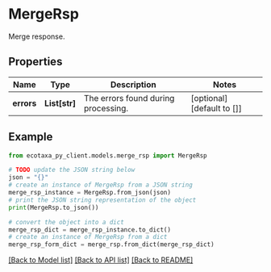 # MergeRsp

Merge response.

## Properties

Name | Type | Description | Notes
------------ | ------------- | ------------- | -------------
**errors** | **List[str]** | The errors found during processing. | [optional] [default to []]

## Example

```python
from ecotaxa_py_client.models.merge_rsp import MergeRsp

# TODO update the JSON string below
json = "{}"
# create an instance of MergeRsp from a JSON string
merge_rsp_instance = MergeRsp.from_json(json)
# print the JSON string representation of the object
print(MergeRsp.to_json())

# convert the object into a dict
merge_rsp_dict = merge_rsp_instance.to_dict()
# create an instance of MergeRsp from a dict
merge_rsp_form_dict = merge_rsp.from_dict(merge_rsp_dict)
```
[[Back to Model list]](../README.md#documentation-for-models) [[Back to API list]](../README.md#documentation-for-api-endpoints) [[Back to README]](../README.md)


